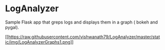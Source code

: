 # LogAnalyzer

Sample Flask app that greps logs and displays them in a graph ( bokeh and pygal).

[[https://raw.githubusercontent.com/vishwanath79/LogAnalyzer/master/static/img/LogAnalyzerGraphs1.png]]
